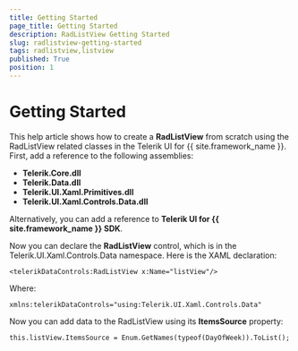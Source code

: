 ```yaml
---
title: Getting Started
page_title: Getting Started
description: RadListView Getting Started
slug: radlistview-getting-started
tags: radlistview,listview
published: True
position: 1
---
```


# Getting Started

This help article shows how to create a **RadListView** from scratch using the RadListView related classes in the Telerik UI for {{ site.framework_name }}. First, add a reference to the following assemblies:

- **Telerik.Core.dll**
- **Telerik.Data.dll**
- **Telerik.UI.Xaml.Primitives.dll**
- **Telerik.UI.Xaml.Controls.Data.dll**

Alternatively, you can add a reference to **Telerik UI for {{ site.framework_name }} SDK**.

Now you can declare the **RadListView** control, which is in the Telerik.UI.Xaml.Controls.Data namespace. Here is the XAML declaration:

	<telerikDataControls:RadListView x:Name="listView"/>

Where:

	xmlns:telerikDataControls="using:Telerik.UI.Xaml.Controls.Data"

Now you can add data to the RadListView using its **ItemsSource** property:

	this.listView.ItemsSource = Enum.GetNames(typeof(DayOfWeek)).ToList();